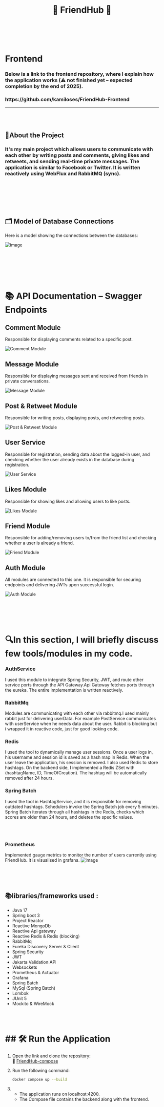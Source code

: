 


 #  <h1 align="center">💬 FriendHub 💬</h1>




<br><br><br><br><h1>Frontend</h1>

<h3>Below is a link to the frontend repository, where I explain how the application works (⚠️ not finished yet – expected completion by the end of 2025).</h3>
<h3> https://github.com/kamiloses/FriendHub-Frontend</h3>



---
<br><br>
## 🚀About the Project
<h3>It's my main project which allows users to communicate with each other by writing posts and comments, giving likes and retweets, and sending real-time private messages.
The application is similar to Facebook or Twitter. It is written reactively using WebFlux and RabbitMQ (sync).<h3>
 







<br><br><br><br>
<h2>🗂️ Model of Database Connections</h2>
<p>Here is a model showing the connections between the databases:</p>

![image](https://github.com/user-attachments/assets/52327a6e-4808-4de9-b5fb-c8774e0986ab)


<br><br><br><br><br>
<h1>📚 API Documentation – Swagger Endpoints</h1>



<h2><strong>Comment Module</strong></h2>
<p>Responsible for displaying comments related to a specific post.</p>
<img src="https://github.com/user-attachments/assets/f1a1cc4e-1b4f-48e4-a8dc-51e256eabd03" alt="Comment Module" />

<h2><strong>Message Module</strong></h2>
<p>Responsible for displaying messages sent and received from friends in private conversations.</p>
<img src="https://github.com/user-attachments/assets/dde983f2-9374-45a2-a64f-6a4b26a221d5" alt="Message Module" />

<h2><strong>Post & Retweet Module</strong></h2>
<p>Responsible for writing posts, displaying posts, and retweeting posts.</p>
<img src="https://github.com/user-attachments/assets/91c46ecf-777c-4400-9bc1-ce09c4a428e9" alt="Post & Retweet Module" />

<h2><strong>User Service</strong></h2>
<p>Responsible for registration, sending data about the logged-in user, and checking whether the user already exists in the database during registration.</p>
<img src="https://github.com/user-attachments/assets/e9a4927f-1ac8-4038-a850-ba395677014a" alt="User Service" />

<h2><strong>Likes Module</strong></h2>
<p>Responsible for showing likes and allowing users to like posts.</p>
<img src="https://github.com/user-attachments/assets/43f0917c-b124-429d-83af-faa4a6586be6" alt="Likes Module" />

<h2><strong>Friend Module</strong></h2>
<p>Responsible for adding/removing users to/from the friend list and checking whether a user is already a friend.</p>
<img src="https://github.com/user-attachments/assets/e3590e8d-d64d-48a2-a404-7e394fb499a3" alt="Friend Module" />

<h2><strong>Auth Module</strong></h2>
<p>All modules are connected to this one. It is responsible for securing endpoints and delivering JWTs upon successful login.</p>
<img src="https://github.com/user-attachments/assets/5de16a20-9d1f-4f49-a1ce-399570d7125c" alt="Auth Module" />



<br><br><br><br>
<h1>🔍In this section, I will briefly discuss few tools/modules in my code.</h1>




<h3><b>AuthService</b></h3> I used this module to integrate Spring Security, JWT, and route other service ports through the API Gateway.Api Gateway fetches ports through the eureka. The entire implementation is written reactively.


<h3><b>RabbitMq</b></h1>Modules are communicating with each other via rabbitmq.I used mainly rabbit just for delivering userData. For example PostService communicates with userService when he
needs data about the user. Rabbit is blocking but i wrapped it in reactive code, just for good looking code.


<h3> Redis </h3> I used the tool to dynamically manage user sessions. Once a user logs in, his username and session id is saved as a hash map in Redis. When the user leave the application, his session is removed. I also used Redis to store hashtags. On the backend side, I implemented a Redis ZSet with (hashtagName, ID, TimeOfCreation). The hashtag will be automatically removed after 24 hours.


<h3>Spring Batch</h3> I used the tool in HashtagService, and it is responsible for removing outdated hashtags. Schedulers invoke the Spring Batch job every 5 minutes. Spring Batch iterates through all hashtags in the Redis, checks which scores are older than 24 hours, and deletes the specific values.


<br><br> <h3>Prometheus</h3>
Implemented gauge metrics to monitor the number of users currently using FriendHub. It is visualised in grafana.
![image](https://github.com/user-attachments/assets/7dfe7447-51c7-41d2-ae25-59260253e2a6)



<br><br><br>
<h2>📚libraries/frameworks used :</h2>

- Java 17
- Spring boot 3
- Project Reactor
- Reactive MongoDb
- Reactive Api gateway
- Reactive Redis & Redis (blocking)
- RabbitMq
- Eureka Discovery Server & Client
- Spring Security
- JWT
- Jakarta Validation API
- Websockets
- Prometheus & Actuator
- Grafana
- Spring Batch
- MySql (Spring Batch)
- Lombok
- JUnit 5
- Mockito & WireMock

<br><br>
<h1> ## 🛠️ Run the Application  </h1>

1. Open the link and clone the repository:  
   🔗 [FriendHub-compose](https://github.com/kamiloses/FriendHub-compose)  

2. Run the following command:  

   ```sh
   docker compose up --build

3. - The application runs on localhost:4200.  
   - The Compose file contains the backend along with the frontend.



